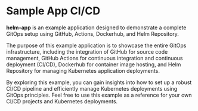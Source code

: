 # Sample App CI/CD

**helm-app** is an example application designed to demonstrate a complete GitOps setup using GitHub, Actions, Dockerhub, and Helm Repository.

The purpose of this example application is to showcase the entire GitOps infrastructure, including the integration of GitHub for source code management, GitHub Actions for continuous integration and continuous deployment (CI/CD), Dockerhub for container image hosting, and Helm Repository for managing Kubernetes application deployments.

By exploring this example, you can gain insights into how to set up a robust CI/CD pipeline and efficiently manage Kubernetes deployments using GitOps principles. Feel free to use this example as a reference for your own CI/CD projects and Kubernetes deployments.